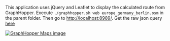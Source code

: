 This application uses jQuery and Leaflet to display the calculated route from GraphHopper.
Execute `./graphhopper.sh web europe_germany_berlin.osm` in the parent folder. 
Then go to [http://localhost:8989/](http://localhost:8989/).
Get the raw json query [here](http://localhost:8989/route?from=52.439688,13.276863&to=52.532932,13.479424)

[![GraphHopper Maps image](http://karussell.files.wordpress.com/2013/07/maps-preview1.png)](http://graphhopper.com/maps/?point=new%20york&point=los%20angeles)